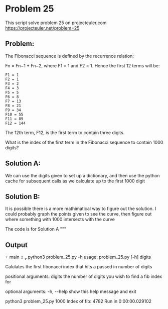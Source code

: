 # Problem 25
This script solve problem 25 on projecteuler.com
https://projecteuler.net/problem=25

## Problem:
The Fibonacci sequence is defined by the recurrence relation:

Fn = Fn−1 + Fn−2, where F1 = 1 and F2 = 1.
Hence the first 12 terms will be:

    F1 = 1
    F2 = 1
    F3 = 2
    F4 = 3
    F5 = 5
    F6 = 8
    F7 = 13
    F8 = 21
    F9 = 34
    F10 = 55
    F11 = 89
    F12 = 144
The 12th term, F12, is the first term to contain three digits.

What is the index of the first term in the Fibonacci sequence to contain 1000 digits?

## Solution A:
We can use the digits given to set up a dictionary, and then use the python cache for subsequent calls as we calculate up to the first 1000 digit
## Solution B:
It is possible there is a more mathimatical way to figure out the solution. I could probably graph the points given to see the curve, then figure out where something with 1000 intersects with the curve

The code is for Solution A
"""
## Output
   main ±  python3 problem_25.py -h
  usage: problem_25.py [-h] digits

  Calulates the first fibonacci index that hits a passed in number of digits

  positional arguments:
    digits      the number of digits you wish to find a fib index for

  optional arguments:
  -h, --help  show this help message and exit

  python3 problem_25.py 1000
  Index of fib:  4782
  Run in 0:00:00.029102
